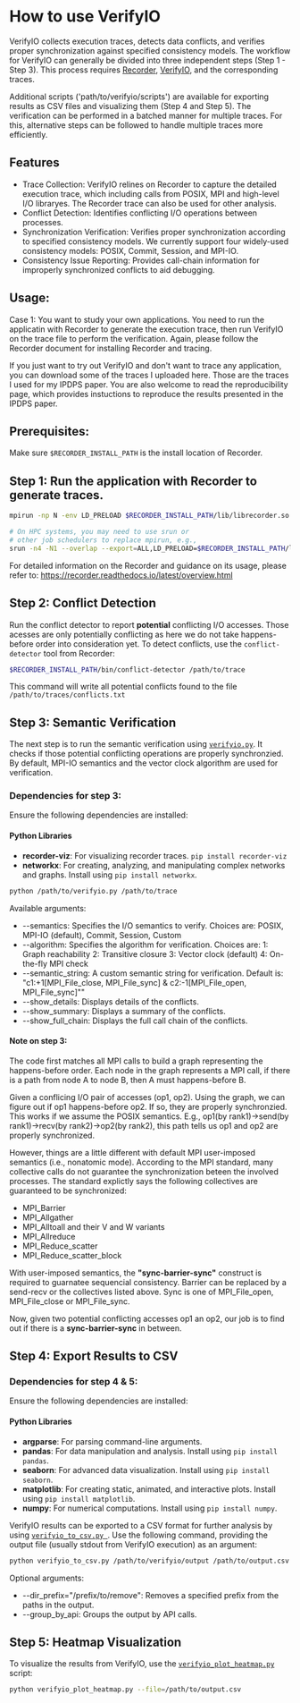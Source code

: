 # How to use VerifyIO
VerifyIO collects execution traces, detects data conflicts, and verifies proper synchronization against specified consistency models. 
The workflow for VerifyIO can generally be divided into three independent steps (Step 1 - Step 3). This process requires [Recorder](https://github.com/uiuc-hpc/Recorder/tree/dev), [VerifyIO](https://github.com/uiuc-hpc/Recorder/tree/dev/tools/verifyio), and the corresponding traces.

Additional scripts ('path/to/verifyio/scripts') are available for exporting results as CSV files and visualizing them (Step 4 and Step 5). The verification can be performed in a batched manner for multiple traces. For this, alternative steps can be followed to handle multiple traces more efficiently.

## Features
- Trace Collection: VerifyIO relines on Recorder to capture the detailed execution trace, which including calls from POSIX, MPI and high-level I/O libraryes. The Recorder trace can also be used for other analysis.
- Conflict Detection: Identifies conflicting I/O operations between processes.
- Synchronization Verification: Verifies proper synchronization according to specified consistency models. We currently support four widely-used consistency models: POSIX, Commit, Session, and MPI-IO.
- Consistency Issue Reporting: Provides call-chain information for improperly synchronized conflicts to aid debugging.


## Usage:
Case 1: You want to study your own applications. You need to run the applicatin with Recorder to generate the execution trace, then run VerifyIO on the trace file to perform the verification.
Again, please follow the Recorder document for installing Recorder and tracing.

If you just want to try out VerifyIO and don't want to trace any application, you can download some of the traces I uploaded here. Those are the traces I used for my IPDPS paper. You are also welcome to read the reproducibility page, which provides instuctions to reproduce the results presented in the IPDPS paper.


## Prerequisites:

Make sure `$RECORDER_INSTALL_PATH` is the install location of Recorder. 


## Step 1:  Run the application with Recorder to generate traces.
```bash
mpirun -np N -env LD_PRELOAD $RECORDER_INSTALL_PATH/lib/librecorder.so ./test_mpi

# On HPC systems, you may need to use srun or
# other job schedulers to replace mpirun, e.g.,
srun -n4 -N1 --overlap --export=ALL,LD_PRELOAD=$RECORDER_INSTALL_PATH/lib/librecorder.so ./test_mpi
```
For detailed information on the Recorder and guidance on its usage, please refer to: https://recorder.readthedocs.io/latest/overview.html

## Step 2: Conflict Detection

Run the conflict detector to report **potential** conflicting I/O accesses. Those acesses are only potentially conflicting as here we do not take happens-before order into consideration yet.
To detect conflicts, use the `conflict-detector` tool from Recorder:

```bash
$RECORDER_INSTALL_PATH/bin/conflict-detector /path/to/trace
```
This command will write all potential conflicts found to the file `/path/to/traces/conflicts.txt`

## Step 3: Semantic Verification

The next step is to run the semantic verification using [`verifyio.py`](https://github.com/uiuc-hpc/Recorder/tree/dev/tools/verifyio). It checks if those potential conflicting operations are properly synchronzied. By default, MPI-IO semantics and the vector clock algorithm are used for verification.

### Dependencies for step 3:

Ensure the following dependencies are installed:

#### Python Libraries
- **recorder-viz**:  For visualizing recorder traces. `pip install recorder-viz`
- **networkx**: For creating, analyzing, and manipulating complex networks and graphs. Install using `pip install networkx`.

```bash
python /path/to/verifyio.py /path/to/trace
```
Available arguments:
* --semantics: Specifies the I/O semantics to verify. Choices are: POSIX, MPI-IO (default), Commit, Session, Custom
* --algorithm: Specifies the algorithm for verification. Choices are: 1: Graph reachability 2: Transitive closure 3: Vector clock (default) 4: On-the-fly MPI check
* --semantic_string: A custom semantic string for verification. Default is: "c1:+1[MPI_File_close, MPI_File_sync] & c2:-1[MPI_File_open, MPI_File_sync]""
* --show_details: Displays details of the conflicts.
* --show_summary: Displays a summary of the conflicts.
* --show_full_chain: Displays the full call chain of the conflicts.


#### Note on step 3:

 The code first matches all MPI calls to build a graph representing the happens-before order. Each node in the graph represents a MPI call, if there is a path from node A to node B, then A must happens-before B. 

   Given a conflicing I/O pair of accesses (op1, op2). Using the graph, we can figure out if op1 happens-before op2. If so, they are properly synchronzied.
   This works if we assume the POSIX semantics. E.g., op1(by rank1)->send(by rank1)->recv(by rank2)->op2(by rank2), this path tells us op1 and op2 are properly synchronized.
   
However, things are a little different with default MPI user-imposed semantics (i.e., nonatomic mode). According to the MPI standard, many collective calls do not  guarantee the synchronization beteen the involved processes. The standard explictly says the following collectives are guaranteed to be synchronized:
 - MPI_Barrier
 - MPI_Allgather
 - MPI_Alltoall and their V and W variants
 - MPI_Allreduce
 - MPI_Reduce_scatter
 - MPI_Reduce_scatter_block

With user-imposed semantics, the **"sync-barrier-sync"** construct is required to guarnatee sequencial consistency. Barrier can be replaced by a send-recv or the collectives listed above. Sync is one of MPI_File_open, MPI_File_close or MPI_File_sync.

Now, given two potential conflicting accesses op1 an op2, our job is to find out if there is a **sync-barrier-sync** in between.


## Step 4: Export Results to CSV

### Dependencies for step 4 & 5:

Ensure the following dependencies are installed:

#### Python Libraries
- **argparse**: For parsing command-line arguments.
- **pandas**: For data manipulation and analysis. Install using `pip install pandas`.
- **seaborn**: For advanced data visualization. Install using `pip install seaborn`.
- **matplotlib**: For creating static, animated, and interactive plots. Install using `pip install matplotlib`.
- **numpy**: For numerical computations. Install using `pip install numpy`.

VerifyIO results can be exported to a CSV format for further analysis by using [`verifyio_to_csv.py `](https://github.com/lalilalalalu/verifyio_scripts/blob/main/verifyio_to_csv.py). Use the following command, providing the output file (usually stdout from VerifyIO execution) as an argument:

```bash
python verifyio_to_csv.py /path/to/verifyio/output /path/to/output.csv
```
Optional arguments:
* --dir_prefix="/prefix/to/remove": Removes a specified prefix from the paths in the output.
* --group_by_api: Groups the output by API calls.

## Step 5: Heatmap Visualization

To visualize the results from VerifyIO, use the [`verifyio_plot_heatmap.py`](https://github.com/lalilalalalu/verifyio_scripts/blob/main/verifyio_plot_violation_heatmap.py) script:

```bash
python verifyio_plot_heatmap.py --file=/path/to/output.csv
```




